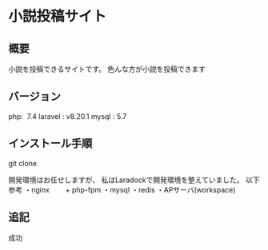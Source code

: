 # 小説投稿サイト

## 概要
小説を投稿できるサイトです。
色んな方が小説を投稿できます

## バージョン
php:  7.4
laravel : v8.20.1 
mysql : 5.7

## インストール手順
git clone

開発環境はお任せしますが、
私はLaradockで開発環境を整えていました。
以下参考
・nginx
　　+ php-fpm
・mysql
・redis
・APサーバ(workspace)


## 追記
成功


